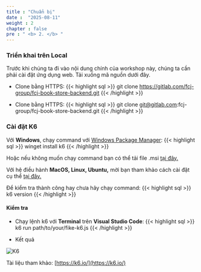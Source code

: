```yaml
---
title : "Chuẩn bị"
date :  "2025-08-11" 
weight : 2 
chapter : false
pre : " <b> 2. </b> "
---
```


### Triển khai trên Local
Trước khi chúng ta đi vào nội dung chính của workshop này, chúng ta cần phải cài đặt ứng dụng web. Tải xuống mã nguồn dưới đây. 
  + Clone bằng HTTPS: 
{{< highlight sql >}}
  git clone https://gitlab.com/fcj-group/fcj-book-store-backend.git
{{< /highlight >}}

  + Clone bằng HTTPS:
{{< highlight sql >}}
  git clone git@gitlab.com:fcj-group/fcj-book-store-backend.git
{{< /highlight >}}

### Cài đặt K6
Với **Windows**, chạy command với [Windows Package Manager](https://github.com/microsoft/winget-cli):
{{< highlight sql >}}
  winget install k6
{{< /highlight >}}

Hoặc nếu không muốn chạy command bạn có thể tải file .msi [tại đây.](https://dl.k6.io/msi/k6-latest-amd64.msi)

Với hệ điều hành **MacOS, Linux, Ubuntu,** mời bạn tham khảo cách cài đặt cụ thể [tại đây.](https://k6.io/docs/get-started/installation/)

Để kiểm tra thành công hay chưa hãy chạy command:
{{< highlight sql >}}
  k6 version
{{< /highlight >}}

#### Kiểm tra
  + Chạy lệnh k6 với **Terminal** trên **Visual Studio Code**:
{{< highlight sql >}}
  k6 run path/to/your/fike-k6.js
{{< /highlight >}}

  + Kết quả
  
![K6](/Workshop-AWS/images/2.prerequisite/001-k6.png)

Tài liệu tham khảo: [https://k6.io/](https://k6.io/)

